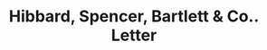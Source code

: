 ---
doi: 10.7916/D85Q671F
date_other: '1929'
date_other_textual: '1929'
form: correspondence
genre:
- Letters (correspondence)
name:
- Hibbard, Spencer, Bartlett & Co.
object_in_context_url: https://biggert.cul.columbia.edu/items/view/ave_biggert_00204
subject_hierarchical_geographic:
- Chicago, Illinois, United States
subject_name:
- Hibbard, Spencer, Bartlett & Co.
title: Hibbard, Spencer, Bartlett & Co.. Letter
sort_title: Hibbard, Spencer, Bartlett & Co.. Letter
call_number: ave_biggert_00204
coordinates:
- 41.83694444444445,-87.68472222222222
pid: ave_biggert_00204
identifiers: ave_biggert_00204
thumbnail: false
permalink: /biggert/ave_biggert_00204/
layout: iiif-image-page
---
